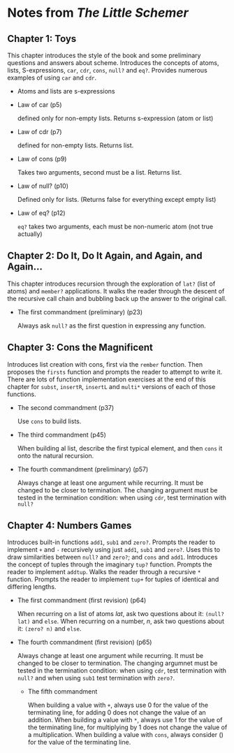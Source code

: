# Notes from _The Little Schemer_

## Chapter 1: Toys
This chapter introduces the style of the book and some preliminary questions and answers about scheme. Introduces the concepts of atoms, lists, S-expressions, `car`, `cdr`, `cons`, `null?` and `eq?`. Provides numerous examples of using `car` and `cdr`.

* Atoms and lists are s-expressions

* Law of car (p5)

  defined only for non-empty lists. Returns s-expression (atom or list)

* Law of cdr (p7)

  defined for non-empty lists. Returns list.

* Law of cons (p9)

  Takes two arguments, second must be a list. Returns list.

* Law of null? (p10)

  Defined only for lists. (Returns false for everything except empty list)

* Law of eq? (p12)

  `eq?` takes two arguments, each must be non-numeric atom (not true actually)


## Chapter 2: Do It, Do It Again, and Again, and Again...
This chapter introduces recursion through the exploration of `lat?` (list of atoms) and `member?` applications. It walks the reader through the descent of the recursive call chain and bubbling back up the answer to the original call.

* The first commandment (preliminary) (p23)

  Always ask `null?` as the first question in expressing any function.


## Chapter 3: Cons the Magnificent
Introduces list creation with cons, first via the `rember` function. Then proposes the `firsts` function and prompts the reader to attempt to write it.
There are lots of function implementation exercises at the end of this chapter for `subst`, `insertR`, `insertL` and `multi*` versions of each of those functions.

* The second commandment (p37)

  Use `cons` to build lists.

* The third commandment (p45)

  When building al list, describe the first typical element, and then `cons` it onto the natural recursion.

* The fourth commandment (preliminary) (p57)

  Always change at least one argument while recurring. It must be changed to be closer to termination. The changing argument must be tested in the termination condition: when using `cdr`, test termination with `null?`

## Chapter 4: Numbers Games
Introduces built-in functions `add1`, `sub1` and `zero?`. Prompts the reader to implement `+` and `-` recursively using just `add1`, `sub1` and `zero?`. Uses this to draw similarities between `null?` and `zero?`; and `cons` and `add1`. Introduces the concept of tuples through the imaginary `tup?` function. Prompts the reader to implement `addtup`. Walks the reader through a recursive `*` function. Prompts the reader to implement `tup+` for tuples of identical and differing lengths.



* The first commandment (first revision) (p64)

  When recurring on a list of atoms _lat_, ask two questions about it: `(null? lat)` and `else`. When recurring on a number, _n_, ask two questions about it: `(zero? n)` and `else`.

* The fourth commandment (first revision) (p65)

  Always change at least one argument while recurring. It must be changed to be closer to termination. The changing argumnet must be tested in the termination condition: when using `cdr`, test termination with `null?` and when using `sub1` test termination with `zero?`.

  * The fifth commandment

    When building a value with `+`, always use 0 for the value of the terminating line, for adding 0 does not change the value of an addition. When building a value with `*`, always use 1 for the value of the terminating line, for multiplying by 1 does not change the value of a multiplication. When building a value with `cons`, always consider () for the value of the terminating line.

